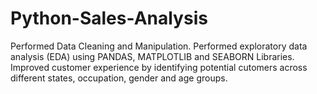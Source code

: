 # Python-Sales-Analysis
Performed Data Cleaning and Manipulation.
Performed exploratory data analysis (EDA) using PANDAS, MATPLOTLIB and SEABORN Libraries.
Improved customer experience by identifying potential cutomers across different states, occupation, gender and age groups.
